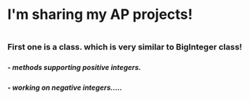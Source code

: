 <h1>I'm sharing my AP projects!<h1>  
<h3>First one is a class. which is very similar to BigInteger class!<h3>
<h5>- methods supporting positive integers.</h5>  
<h5>- working on negative integers.....</h5>
